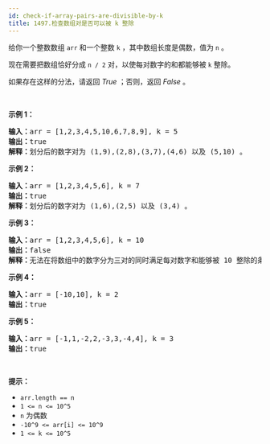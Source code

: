 ```yaml
---
id: check-if-array-pairs-are-divisible-by-k
title: 1497.检查数组对是否可以被 k 整除
---
```

给你一个整数数组 <code>arr</code> 和一个整数 <code>k</code> ，其中数组长度是偶数，值为 <code>n</code> 。

现在需要把数组恰好分成 <code>n / 2</code> 对，以使每对数字的和都能够被 <code>k</code> 整除。

如果存在这样的分法，请返回 _True_ ；否则，返回 _False_ 。

 

**示例 1：**


<pre><strong>输入：</strong>arr = [1,2,3,4,5,10,6,7,8,9], k = 5<br/><strong>输出：</strong>true<br/><strong>解释：</strong>划分后的数字对为 (1,9),(2,8),(3,7),(4,6) 以及 (5,10) 。<br/></pre>

**示例 2：**


<pre><strong>输入：</strong>arr = [1,2,3,4,5,6], k = 7<br/><strong>输出：</strong>true<br/><strong>解释：</strong>划分后的数字对为 (1,6),(2,5) 以及 (3,4) 。<br/></pre>

**示例 3：**


<pre><strong>输入：</strong>arr = [1,2,3,4,5,6], k = 10<br/><strong>输出：</strong>false<br/><strong>解释：</strong>无法在将数组中的数字分为三对的同时满足每对数字和能够被 10 整除的条件。<br/></pre>

**示例 4：**


<pre><strong>输入：</strong>arr = [-10,10], k = 2<br/><strong>输出：</strong>true<br/></pre>

**示例 5：**


<pre><strong>输入：</strong>arr = [-1,1,-2,2,-3,3,-4,4], k = 3<br/><strong>输出：</strong>true<br/></pre>

 

**提示：**


- <code>arr.length == n</code>
- <code>1 &lt;= n &lt;= 10^5</code>
- <code>n</code> 为偶数
- <code>-10^9 &lt;= arr[i] &lt;= 10^9</code>
- <code>1 &lt;= k &lt;= 10^5</code>
